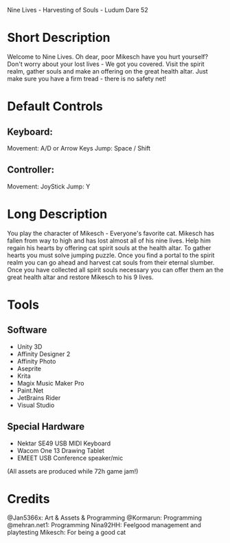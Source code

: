 Nine Lives - Harvesting of Souls - Ludum Dare 52

# Short Description

Welcome to Nine Lives.
Oh dear, poor Mikesch have you hurt yourself?
Don't worry about your lost lives - We got you covered.
Visit the spirit realm, gather souls and make an offering on the great health altar.
Just make sure you have a firm tread - there is no safety net!

# Default Controls

## Keyboard:

Movement: A/D or Arrow Keys
Jump: Space / Shift

## Controller:
    
Movement: JoyStick
Jump: Y

# Long Description

You play the character of Mikesch - Everyone's favorite cat.
Mikesch has fallen from way to high and has lost almost all of his nine lives.
Help him regain his hearts by offering cat spirit souls at the health altar.
To gather hearts you must solve jumping puzzle.
Once you find a portal to the spirit realm you can go ahead and harvest cat souls from their eternal slumber.
Once you have collected all spirit souls necessary you can offer them an the great health altar and restore Mikesch to his 9 lives.

# Tools

## Software

* Unity 3D
* Affinity Designer 2
* Affinity Photo
* Aseprite
* Krita
* Magix Music Maker Pro
* Paint.Net
* JetBrains Rider
* Visual Studio

## Special Hardware

* Nektar SE49 USB MIDI Keyboard
* Wacom One 13 Drawing Tablet
* EMEET USB Conference speaker/mic

(All assets are produced while 72h game jam!)

# Credits

@Jan5366x: Art & Assets & Programming
@Kormarun: Programming
@mehran.net1: Programming
Nina92HH: Feelgood management and playtesting
Mikesch: For being a good cat